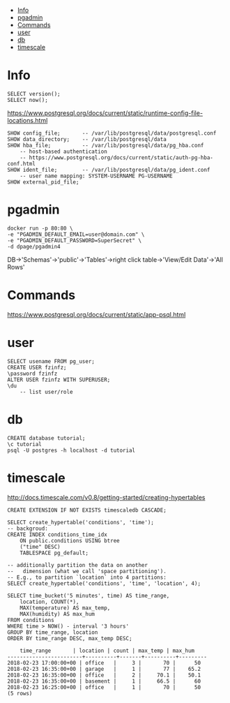 <!-- TOC -->

- [Info](#info)
- [pgadmin](#pgadmin)
- [Commands](#commands)
- [user](#user)
- [db](#db)
- [timescale](#timescale)

<!-- /TOC -->

# Info
    SELECT version();
    SELECT now();

https://www.postgresql.org/docs/current/static/runtime-config-file-locations.html

    SHOW config_file;       -- /var/lib/postgresql/data/postgresql.conf
    SHOW data_directory;    -- /var/lib/postgresql/data
    SHOW hba_file;          -- /var/lib/postgresql/data/pg_hba.conf
        -- host-based authentication
        -- https://www.postgresql.org/docs/current/static/auth-pg-hba-conf.html
    SHOW ident_file;        -- /var/lib/postgresql/data/pg_ident.conf
        -- user name mapping: SYSTEM-USERNAME PG-USERNAME
    SHOW external_pid_file;

# pgadmin

    docker run -p 80:80 \
    -e "PGADMIN_DEFAULT_EMAIL=user@domain.com" \
    -e "PGADMIN_DEFAULT_PASSWORD=SuperSecret" \
    -d dpage/pgadmin4

DB->'Schemas'->'public'->'Tables'->right click table->'View/Edit Data'->'All Rows'

# Commands
https://www.postgresql.org/docs/current/static/app-psql.html

# user

    SELECT usename FROM pg_user;
    CREATE USER fzinfz;
    \password fzinfz
    ALTER USER fzinfz WITH SUPERUSER;
    \du
        -- list user/role

# db

    CREATE database tutorial;
    \c tutorial
    psql -U postgres -h localhost -d tutorial

# timescale
http://docs.timescale.com/v0.8/getting-started/creating-hypertables

    CREATE EXTENSION IF NOT EXISTS timescaledb CASCADE;

    SELECT create_hypertable('conditions', 'time');
    -- backgroud:
    CREATE INDEX conditions_time_idx
        ON public.conditions USING btree
        ("time" DESC)
        TABLESPACE pg_default;

    -- additionally partition the data on another
    --   dimension (what we call 'space partitioning').
    -- E.g., to partition `location` into 4 partitions:
    SELECT create_hypertable('conditions', 'time', 'location', 4);

    SELECT time_bucket('5 minutes', time) AS time_range,
        location, COUNT(*),
        MAX(temperature) AS max_temp,
        MAX(humidity) AS max_hum
    FROM conditions
    WHERE time > NOW() - interval '3 hours'
    GROUP BY time_range, location
    ORDER BY time_range DESC, max_temp DESC;

        time_range       | location | count | max_temp | max_hum 
    ------------------------+----------+-------+----------+---------
    2018-02-23 17:00:00+00 | office   |     3 |       70 |      50
    2018-02-23 16:35:00+00 | garage   |     1 |       77 |    65.2
    2018-02-23 16:35:00+00 | office   |     2 |     70.1 |    50.1
    2018-02-23 16:35:00+00 | basement |     1 |     66.5 |      60
    2018-02-23 16:25:00+00 | office   |     1 |       70 |      50
    (5 rows)

